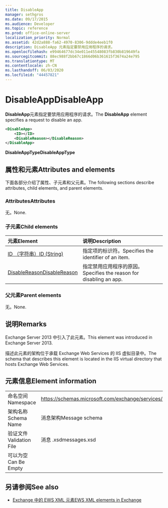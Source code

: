 ```yaml
---
title: DisableApp
manager: sethgros
ms.date: 09/17/2015
ms.audience: Developer
ms.topic: reference
ms.prod: office-online-server
localization_priority: Normal
ms.assetid: 42d2a888-fa62-4970-8306-9ddde4eeb1f0
description: DisableApp 元素指定要禁用应用程序的请求。
ms.openlocfilehash: e99464677dc34e011e45548083fb830b819649fa
ms.sourcegitcommit: 88ec988f2bb67c1866d06b361615f3674a24e795
ms.translationtype: MT
ms.contentlocale: zh-CN
ms.lasthandoff: 06/03/2020
ms.locfileid: "44457821"
---
```

# <a name="disableapp"></a><span data-ttu-id="1be05-103">DisableApp</span><span class="sxs-lookup"><span data-stu-id="1be05-103">DisableApp</span></span>

<span data-ttu-id="1be05-104">**DisableApp**元素指定要禁用应用程序的请求。</span><span class="sxs-lookup"><span data-stu-id="1be05-104">The **DisableApp** element specifies a request to disable an app.</span></span> 
  
```XML
<DisableApp>
    <ID></ID>
    <DisableReason></DisableReason>
</DisableApp>
```

 <span data-ttu-id="1be05-105">**DisableAppType**</span><span class="sxs-lookup"><span data-stu-id="1be05-105">**DisableAppType**</span></span>
## <a name="attributes-and-elements"></a><span data-ttu-id="1be05-106">属性和元素</span><span class="sxs-lookup"><span data-stu-id="1be05-106">Attributes and elements</span></span>

<span data-ttu-id="1be05-107">下面各部分介绍了属性、子元素和父元素。</span><span class="sxs-lookup"><span data-stu-id="1be05-107">The following sections describe attributes, child elements, and parent elements.</span></span>
  
### <a name="attributes"></a><span data-ttu-id="1be05-108">Attributes</span><span class="sxs-lookup"><span data-stu-id="1be05-108">Attributes</span></span>

<span data-ttu-id="1be05-109">无。</span><span class="sxs-lookup"><span data-stu-id="1be05-109">None.</span></span>
  
### <a name="child-elements"></a><span data-ttu-id="1be05-110">子元素</span><span class="sxs-lookup"><span data-stu-id="1be05-110">Child elements</span></span>

|<span data-ttu-id="1be05-111">**元素**</span><span class="sxs-lookup"><span data-stu-id="1be05-111">**Element**</span></span>|<span data-ttu-id="1be05-112">**说明**</span><span class="sxs-lookup"><span data-stu-id="1be05-112">**Description**</span></span>|
|:-----|:-----|
|[<span data-ttu-id="1be05-113">ID （字符串）</span><span class="sxs-lookup"><span data-stu-id="1be05-113">ID (String)</span></span>](id-string.md) <br/> |<span data-ttu-id="1be05-114">指定项的标识符。</span><span class="sxs-lookup"><span data-stu-id="1be05-114">Specifies the identifier of an item.</span></span>  <br/> |
|[<span data-ttu-id="1be05-115">DisableReason</span><span class="sxs-lookup"><span data-stu-id="1be05-115">DisableReason</span></span>](disablereason.md) <br/> |<span data-ttu-id="1be05-116">指定禁用应用程序的原因。</span><span class="sxs-lookup"><span data-stu-id="1be05-116">Specifies the reason for disabling an app.</span></span>  <br/> |
   
### <a name="parent-elements"></a><span data-ttu-id="1be05-117">父元素</span><span class="sxs-lookup"><span data-stu-id="1be05-117">Parent elements</span></span>

<span data-ttu-id="1be05-118">无。</span><span class="sxs-lookup"><span data-stu-id="1be05-118">None.</span></span>
  
## <a name="remarks"></a><span data-ttu-id="1be05-119">说明</span><span class="sxs-lookup"><span data-stu-id="1be05-119">Remarks</span></span>

<span data-ttu-id="1be05-120">Exchange Server 2013 中引入了此元素。</span><span class="sxs-lookup"><span data-stu-id="1be05-120">This element was introduced in Exchange Server 2013.</span></span>
  
<span data-ttu-id="1be05-121">描述此元素的架构位于承载 Exchange Web Services 的 IIS 虚拟目录中。</span><span class="sxs-lookup"><span data-stu-id="1be05-121">The schema that describes this element is located in the IIS virtual directory that hosts Exchange Web Services.</span></span>
  
## <a name="element-information"></a><span data-ttu-id="1be05-122">元素信息</span><span class="sxs-lookup"><span data-stu-id="1be05-122">Element information</span></span>

|||
|:-----|:-----|
|<span data-ttu-id="1be05-123">命名空间</span><span class="sxs-lookup"><span data-stu-id="1be05-123">Namespace</span></span>  <br/> |https://schemas.microsoft.com/exchange/services/2006/messages  <br/> |
|<span data-ttu-id="1be05-124">架构名称</span><span class="sxs-lookup"><span data-stu-id="1be05-124">Schema Name</span></span>  <br/> |<span data-ttu-id="1be05-125">消息架构</span><span class="sxs-lookup"><span data-stu-id="1be05-125">Message schema</span></span>  <br/> |
|<span data-ttu-id="1be05-126">验证文件</span><span class="sxs-lookup"><span data-stu-id="1be05-126">Validation File</span></span>  <br/> |<span data-ttu-id="1be05-127">消息 .xsd</span><span class="sxs-lookup"><span data-stu-id="1be05-127">messages.xsd</span></span>  <br/> |
|<span data-ttu-id="1be05-128">可以为空</span><span class="sxs-lookup"><span data-stu-id="1be05-128">Can Be Empty</span></span>  <br/> ||
   
## <a name="see-also"></a><span data-ttu-id="1be05-129">另请参阅</span><span class="sxs-lookup"><span data-stu-id="1be05-129">See also</span></span>

- [<span data-ttu-id="1be05-130">Exchange 中的 EWS XML 元素</span><span class="sxs-lookup"><span data-stu-id="1be05-130">EWS XML elements in Exchange</span></span>](ews-xml-elements-in-exchange.md)

